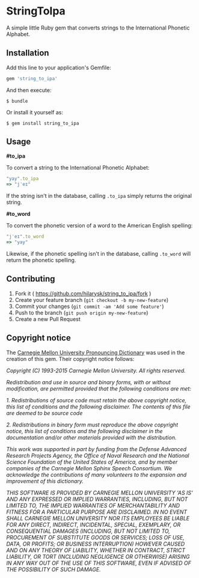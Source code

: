 # StringToIpa

A simple little Ruby gem that converts strings to the International Phonetic Alphabet. 

## Installation

Add this line to your application's Gemfile:

```ruby
gem 'string_to_ipa'
```

And then execute:

    $ bundle

Or install it yourself as:

    $ gem install string_to_ipa

## Usage

**#to_ipa**

To convert a string to the International Phonetic Alphabet:

```ruby
"yay".to_ipa
=> "jˈeɪ" 
```
If the string isn't in the database, calling `.to_ipa` simply returns the original string.

**#to_word**

To convert the phonetic version of a word to the American English spelling:

```ruby
"jˈeɪ".to_word
=> "yay"
```

Likewise, if the phonetic spelling isn't in the database, calling `.to_word` will return the phonetic spelling.

## Contributing

1. Fork it ( https://github.com/hilarysk/string_to_ipa/fork )
2. Create your feature branch (`git checkout -b my-new-feature`)
3. Commit your changes (`git commit -am 'Add some feature'`)
4. Push to the branch (`git push origin my-new-feature`)
5. Create a new Pull Request

## Copyright notice

The [Carnegie Mellon University Pronouncing Dictionary](http://www.speech.cs.cmu.edu/cgi-bin/cmudict) was used in the creation of this gem. Their copyright notice follows:

*Copyright (C) 1993-2015 Carnegie Mellon University. All rights reserved.*
   
*Redistribution and use in source and binary forms, with or without modification, are permitted provided that the following conditions are met:*

*1. Redistributions of source code must retain the above copyright notice, this list of conditions and the following disclaimer. The contents of this file are deemed to be source code*

*2. Redistributions in binary form must reproduce the above copyright notice, this list of conditions and the following disclaimer in the documentation and/or other materials provided with the distribution.*

*This work was supported in part by funding from the Defense Advanced Research Projects Agency, the Office of Naval Research and the National Science Foundation of the United States of America, and by member companies of the Carnegie Mellon Sphinx Speech Consortium. We acknowledge the contributions of many volunteers to the expansion and improvement of this dictionary.*

*THIS SOFTWARE IS PROVIDED BY CARNEGIE MELLON UNIVERSITY 'AS IS' AND ANY EXPRESSED OR IMPLIED WARRANTIES, INCLUDING, BUT NOT LIMITED TO, THE IMPLIED WARRANTIES OF MERCHANTABILITY AND FITNESS FOR A PARTICULAR PURPOSE ARE DISCLAIMED. IN NO EVENT SHALL CARNEGIE MELLON UNIVERSITY NOR ITS EMPLOYEES BE LIABLE FOR ANY DIRECT, INDIRECT, INCIDENTAL, SPECIAL, EXEMPLARY, OR CONSEQUENTIAL DAMAGES (INCLUDING, BUT NOT LIMITED TO, PROCUREMENT OF SUBSTITUTE GOODS OR SERVICES; LOSS OF USE, DATA, OR PROFITS; OR BUSINESS INTERRUPTION) HOWEVER CAUSED AND ON ANY THEORY OF LIABILITY, WHETHER IN CONTRACT, STRICT LIABILITY, OR TORT (INCLUDING NEGLIGENCE OR OTHERWISE) ARISING IN ANY WAY OUT OF THE USE OF THIS SOFTWARE, EVEN IF ADVISED OF THE POSSIBILITY OF SUCH DAMAGE.*

